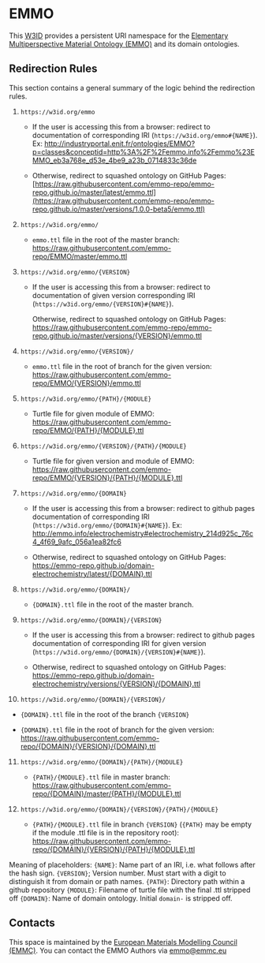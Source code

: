 # EMMO
This [W3ID](https://w3id.org) provides a persistent URI namespace for the [Elementary Multiperspective Material Ontology (EMMO)](https://github.com/emmo-repo/EMMO/) and its domain ontologies.

## Redirection Rules
This section contains a general summary of the logic behind the redirection rules.

1. `https://w3id.org/emmo`
   - If the user is accessing this from a browser: redirect to documentation of corresponding IRI (`https://w3id.org/emmo#{NAME}`).
     Ex: http://industryportal.enit.fr/ontologies/EMMO?p=classes&conceptid=http%3A%2F%2Femmo.info%2Femmo%23EMMO_eb3a768e_d53e_4be9_a23b_0714833c36de

   - Otherwise, redirect to squashed ontology on GitHub Pages:
[https://raw.githubusercontent.com/emmo-repo/emmo-repo.github.io/master/latest/emmo.ttl](https://raw.githubusercontent.com/emmo-repo/emmo-repo.github.io/master/versions/1.0.0-beta5/emmo.ttl)

2. `https://w3id.org/emmo/`
   - `emmo.ttl` file in the root of the master branch: https://raw.githubusercontent.com/emmo-repo/EMMO/master/emmo.ttl

3. `https://w3id.org/emmo/{VERSION}`
   - If the user is accessing this from a browser: redirect to documentation of given version corresponding IRI (`https://w3id.org/emmo/{VERSION}#{NAME}`).

     Otherwise, redirect to squashed ontology on GitHub Pages:
https://raw.githubusercontent.com/emmo-repo/emmo-repo.github.io/master/versions/{VERSION}/emmo.ttl


4. `https://w3id.org/emmo/{VERSION}/`
   - `emmo.ttl` file in the root of branch for the given version: https://raw.githubusercontent.com/emmo-repo/EMMO/{VERSION}/emmo.ttl

5. `https://w3id.org/emmo/{PATH}/{MODULE}`
   - Turtle file for given module of EMMO:
   https://raw.githubusercontent.com/emmo-repo/EMMO/{PATH}/{MODULE}.ttl

6. `https://w3id.org/emmo/{VERSION}/{PATH}/{MODULE}`
   - Turtle file for given version and module of EMMO: https://raw.githubusercontent.com/emmo-repo/EMMO/{VERSION}/{PATH}/{MODULE}.ttl

7. `https://w3id.org/emmo/{DOMAIN}`
   - If the user is accessing this from a browser: redirect to github pages documentation of corresponding IRI (`https://w3id.org/emmo/{DOMAIN}#{NAME}`).
     Ex: http://emmo.info/electrochemistry#electrochemistry_214d925c_76c4_4f69_9afc_056a1ea82fc6

   - Otherwise, redirect to squashed ontology on GitHub Pages:
     https://emmo-repo.github.io/domain-electrochemistry/latest/{DOMAIN}.ttl

8. `https://w3id.org/emmo/{DOMAIN}/`
   - `{DOMAIN}.ttl` file in the root of the master branch.

9. `https://w3id.org/emmo/{DOMAIN}/{VERSION}`
   - If the user is accessing this from a browser: redirect to github pages documentation of corresponding IRI for given version (`https://w3id.org/emmo/{DOMAIN}/{VERSION}#{NAME}`).

   - Otherwise, redirect to squashed ontology on GitHub Pages:
     https://emmo-repo.github.io/domain-electrochemistry/versions/{VERSION}/{DOMAIN}.ttl

10. `https://w3id.org/emmo/{DOMAIN}/{VERSION}/`
   - `{DOMAIN}.ttl` file in the root of the branch `{VERSION}`

   - `{DOMAIN}.ttl` file in the root of branch for the given version: https://raw.githubusercontent.com/emmo-repo/{DOMAIN}/{VERSION}/{DOMAIN}.ttl

11. `https://w3id.org/emmo/{DOMAIN}/{PATH}/{MODULE}`
    - `{PATH}/{MODULE}.ttl` file in master branch:
https://raw.githubusercontent.com/emmo-repo/{DOMAIN}/master/{PATH}/{MODULE}.ttl

12. `https://w3id.org/emmo/{DOMAIN}/{VERSION}/{PATH}/{MODULE}`
    - `{PATH}/{MODULE}.ttl` file in branch `{VERSION}` (`{PATH}` may be empty if the module .ttl file is in the repository root):
https://raw.githubusercontent.com/emmo-repo/{DOMAIN}/{VERSION}/{PATH}/{MODULE}.ttl


Meaning of placeholders:
`{NAME}`: Name part of an IRI, i.e. what follows after the hash sign.
`{VERSION}`; Version number. Must start with a digit to distinguish it from domain or path names.
`{PATH}`: Directory path within a github repository
`{MODULE}`: Filename of turtle file with the final .ttl stripped off
`{DOMAIN}`: Name of domain ontology. Initial `domain-` is stripped off.


## Contacts
This space is maintained by the [European Materials Modelling Council (EMMC)](http://emmc.eu).
You can contact the EMMO Authors via emmo@emmc.eu
